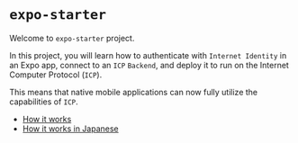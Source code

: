 # `expo-starter`

Welcome to `expo-starter` project.

In this project, you will learn how to authenticate with `Internet Identity` in an Expo app,
connect to an `ICP` `Backend`, and deploy it to run on the Internet Computer Protocol (`ICP`).

This means that native mobile applications can now fully utilize the capabilities of `ICP`.

- [How it works](docs/how_it_works.md)
- [How it works in Japanese](docs/how_it_works_ja.md)


